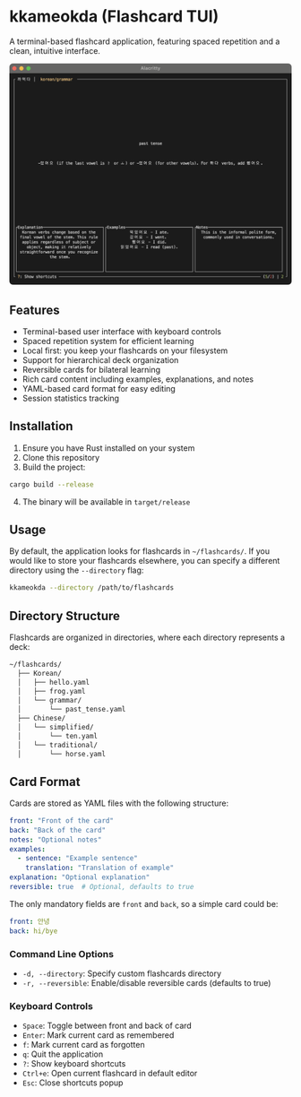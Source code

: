 # kkameokda (Flashcard TUI)

A terminal-based flashcard application, featuring spaced repetition and a clean, intuitive interface.

![](example.png)

## Features

- Terminal-based user interface with keyboard controls
- Spaced repetition system for efficient learning
- Local first: you keep your flashcards on your filesystem
- Support for hierarchical deck organization
- Reversible cards for bilateral learning
- Rich card content including examples, explanations, and notes
- YAML-based card format for easy editing
- Session statistics tracking

## Installation

1. Ensure you have Rust installed on your system
2. Clone this repository
3. Build the project:
```bash
cargo build --release
```
4. The binary will be available in `target/release`

## Usage

By default, the application looks for flashcards in `~/flashcards/`. If you would like to store your flashcards elsewhere, you can specify a different directory using the `--directory` flag:

```bash
kkameokda --directory /path/to/flashcards
```

## Directory Structure

Flashcards are organized in directories, where each directory represents a deck:

```
~/flashcards/
  ├── Korean/
  │   ├── hello.yaml
  │   ├── frog.yaml
  │   └── grammar/
  │       └── past_tense.yaml
  ├── Chinese/
  │   └── simplified/
  │       └── ten.yaml
  │   └── traditional/
  │       └── horse.yaml
```

## Card Format

Cards are stored as YAML files with the following structure:

```yaml
front: "Front of the card"
back: "Back of the card"
notes: "Optional notes"
examples:
  - sentence: "Example sentence"
    translation: "Translation of example"
explanation: "Optional explanation"
reversible: true  # Optional, defaults to true
```

The only mandatory fields are `front` and `back`, so a simple card could be:

```yaml
front: 안녕
back: hi/bye
```

### Command Line Options

- `-d, --directory`: Specify custom flashcards directory
- `-r, --reversible`: Enable/disable reversible cards (defaults to true)

### Keyboard Controls

- `Space`: Toggle between front and back of card
- `Enter`: Mark current card as remembered
- `f`: Mark current card as forgotten
- `q`: Quit the application
- `?`: Show keyboard shortcuts
- `Ctrl+e`: Open current flashcard in default editor
- `Esc`: Close shortcuts popup
